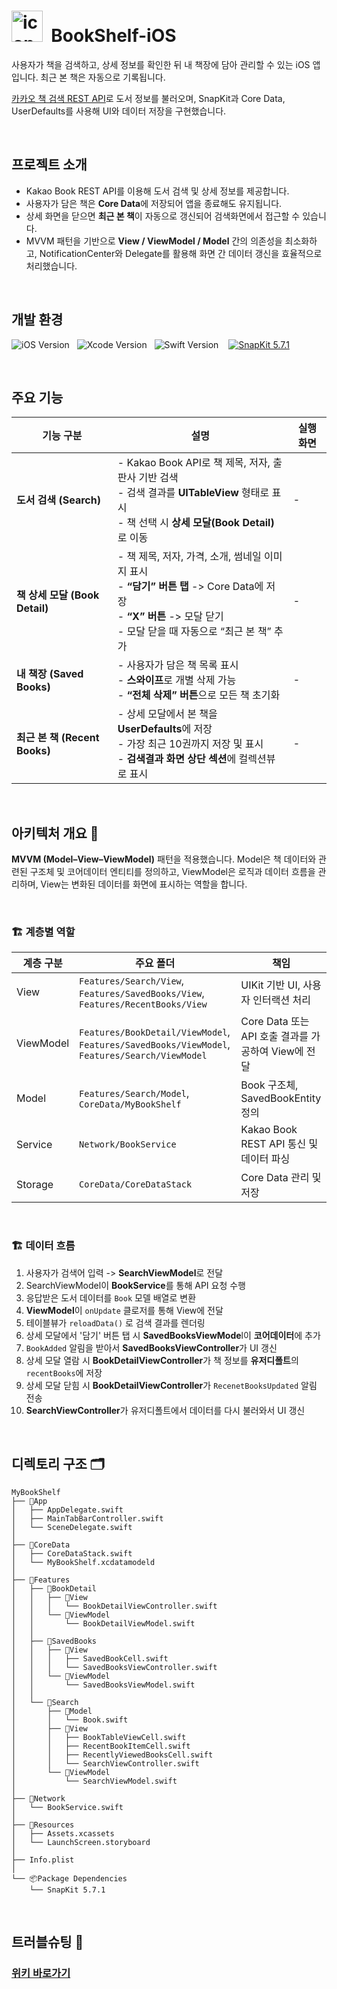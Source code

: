 # <img width="50" height="50" alt="icon-ios-40x40@2x" src="https://github.com/user-attachments/assets/ee22972d-eacf-46d7-9029-38a5b12387ac" /> &nbsp;BookShelf-iOS

사용자가 책을 검색하고, 상세 정보를 확인한 뒤 내 책장에 담아 관리할 수 있는 iOS 앱입니다.
최근 본 책은 자동으로 기록됩니다.

[카카오 책 검색 REST API](https://developers.kakao.com/docs/latest/ko/daum-search/dev-guide#search-book$0)로 도서 정보를 불러오며, SnapKit과 Core Data, UserDefaults를 사용해 UI와 데이터 저장을 구현했습니다.

<br>

## 프로젝트 소개 
- Kakao Book REST API를 이용해 도서 검색 및 상세 정보를 제공합니다.
- 사용자가 담은 책은 **Core Data**에 저장되어 앱을 종료해도 유지됩니다.
- 상세 화면을 닫으면 **최근 본 책**이 자동으로 갱신되어 검색화면에서 접근할 수 있습니다.
- MVVM 패턴을 기반으로 **View / ViewModel / Model** 간의 의존성을 최소화하고, NotificationCenter와 Delegate를 활용해 화면 간 데이터 갱신을 효율적으로 처리했습니다.

<br>

## 개발 환경

![iOS Version](https://img.shields.io/badge/iOS-18.5-lightgrey.svg?style=for-the-badge&logo=apple&logoColor=white)&nbsp;&nbsp;&nbsp;![Xcode Version](https://img.shields.io/badge/Xcode-16.4-blue.svg?style=for-the-badge&logo=xcode&logoColor=white)&nbsp;&nbsp;&nbsp;![Swift Version](https://img.shields.io/badge/Swift-6.1.2-orange.svg?style=for-the-badge&logo=swift&logoColor=white)&nbsp;&nbsp;&nbsp;
[![SnapKit 5.7.1](https://img.shields.io/badge/SnapKit-5.7.1-0A99E2?style=for-the-badge&logo=data:image/svg+xml;base64,여기에인코딩된문자열&logoColor=white)](https://github.com/SnapKit/SnapKit)

<br>

## 주요 기능 

| 기능 구분 | 설명 | 실행 화면 |
|------------|-------|-------------|
| **도서 검색 (Search)** | - Kakao Book API로 책 제목, 저자, 출판사 기반 검색<br>- 검색 결과를 **UITableView** 형태로 표시<br>- 책 선택 시 **상세 모달(Book Detail)** 로 이동 | - |
| **책 상세 모달 (Book Detail)** | - 책 제목, 저자, 가격, 소개, 썸네일 이미지 표시<br>- **“담기” 버튼 탭** -> Core Data에 저장<br>- **“X” 버튼** -> 모달 닫기<br>- 모달 닫을 때 자동으로 “최근 본 책” 추가 | - |
| **내 책장 (Saved Books)** | - 사용자가 담은 책 목록 표시<br>- **스와이프**로 개별 삭제 가능<br>- **“전체 삭제” 버튼**으로 모든 책 초기화 | - |
| **최근 본 책 (Recent Books)** | - 상세 모달에서 본 책을 **UserDefaults**에 저장<br>- 가장 최근 10권까지 저장 및 표시<br>- **검색결과 화면 상단 섹션**에 컬렉션뷰로 표시 | - |

<br>

## 아키텍처 개요 👷

**MVVM (Model–View–ViewModel)** 패턴을 적용했습니다.
Model은 책 데이터와 관련된 구조체 및 코어데이터 엔티티를 정의하고,
ViewModel은 로직과 데이터 흐름을 관리하며,
View는 변화된 데이터를 화면에 표시하는 역할을 합니다.

<br>

### 🏗️ 계층별 역할

| 계층 구분 | 주요 폴더 | 책임 |
|------|------------|------|
| View | `Features/Search/View`, `Features/SavedBooks/View`, `Features/RecentBooks/View` | UIKit 기반 UI, 사용자 인터랙션 처리 |
| ViewModel | `Features/BookDetail/ViewModel`, `Features/SavedBooks/ViewModel`, `Features/Search/ViewModel`   | Core Data 또는 API 호출 결과를 가공하여 View에 전달 |
| Model | `Features/Search/Model`, `CoreData/MyBookShelf` | Book 구조체, SavedBookEntity 정의 |
| Service | `Network/BookService` | Kakao Book REST API 통신 및 데이터 파싱 |
| Storage | `CoreData/CoreDataStack` | Core Data 관리 및 저장 |

<br>

### 🏗️ 데이터 흐름

1. 사용자가 검색어 입력 -> **SearchViewModel**로 전달  
2. SearchViewModel이 **BookService**를 통해 API 요청 수행  
3. 응답받은 도서 데이터를 `Book` 모델 배열로 변환  
4. **ViewModel**이 `onUpdate` 클로저를 통해 View에 전달  
5. 테이블뷰가 `reloadData()` 로 검색 결과를 렌더링  
6. 상세 모달에서 '담기' 버튼 탭 시 **SavedBooksViewMode**l이 **코어데이터**에 추가
7. `BookAdded` 알림을 받아서 **SavedBooksViewController**가 UI 갱신
8. 상세 모달 열람 시 **BookDetailViewController**가 책 정보를 **유저디폴트**의 `recentBooks`에 저장
9. 상세 모달 닫힘 시 **BookDetailViewController**가 `RecenetBooksUpdated` 알림 전송
10. **SearchViewController**가 유저디폴트에서 데이터를 다시 불러와서 UI 갱신

<br>

## 디렉토리 구조 🗂️

```text
MyBookShelf
├── 📂App
│   ├── AppDelegate.swift
│   ├── MainTabBarController.swift
│   └── SceneDelegate.swift
│
├── 📂CoreData
│   ├── CoreDataStack.swift
│   └── MyBookShelf.xcdatamodeld
│
├── 📂Features
│   ├── 📂BookDetail
│   │   ├── 📂View
│   │   │   └── BookDetailViewController.swift
│   │   └── 📂ViewModel
│   │       └── BookDetailViewModel.swift
│   │
│   ├── 📂SavedBooks
│   │   ├── 📂View
│   │   │   ├── SavedBookCell.swift
│   │   │   └── SavedBooksViewController.swift
│   │   └── 📂ViewModel
│   │       └── SavedBooksViewModel.swift
│   │
│   └── 📂Search
│       ├── 📂Model
│       │   └── Book.swift
│       ├── 📂View
│       │   ├── BookTableViewCell.swift
│       │   ├── RecentBookItemCell.swift
│       │   ├── RecentlyViewedBooksCell.swift
│       │   └── SearchViewController.swift
│       └── 📂ViewModel
│           └── SearchViewModel.swift
│
├── 📂Network
│   └── BookService.swift
│
├── 📂Resources
│   ├── Assets.xcassets
│   └── LaunchScreen.storyboard
│
├── Info.plist
│
└── 📦Package Dependencies 
    └── SnapKit 5.7.1

```

<br>

## 트러블슈팅 🔫

### [위키 바로가기](https://github.com/hemssy/BookShelf-iOS/wiki/Home👷)
